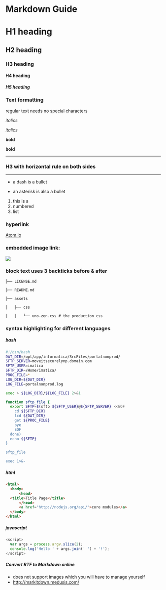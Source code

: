 # Markdown Guide

# H1 heading

## H2 heading

### H3 heading

#### H4 heading

##### H5 heading

### Text formatting

regular text needs no special characters


*italics*

_italics_

**bold**

__bold__


---

### H3 with horizontal rule on both sides
---


- a dash is a bullet

* an asterisk is also a bullet


1. this is a
2. numbered
3. list


### hyperlink

[Atom.io](http://www.atom.io)

### embedded image link:
![](http://i.imgur.com/Gf4gPR2.png)

### block text uses 3 backticks before & after

```
├── LICENSE.md

├── README.md

├── assets

│   ├── css

│   │   └── uno-zen.css # the production css
```



### syntax highlighting for different languages



##### bash

```bash
#!/bin/bash
DAT_DIR=/opt/app/informatica/SrcFiles/portalnonprod/
SFTP_SERVER=moveitsecurelynp.domain.com
SFTP_USER=imatica
SFTP_DIR=/Home/imatica/
PROC_FILE=*
LOG_DIR=${DAT_DIR}
LOG_FILE=portalnonprod.log

exec > ${LOG_DIR}/${LOG_FILE} 2>&1

function sftp_file {
  export SFTP=$(sftp ${SFTP_USER}@${SFTP_SERVER} <<EOF
    cd ${SFTP_DIR}
    lcd ${DAT_DIR}
    get ${PROC_FILE}
    bye
    EOF
  done)
  echo ${SFTP}
}

sftp_file

exec 1>&-
```



##### html

```html
<html>
  <body>
      <head>
  <title>Title Page</title>
      </head>
      <a href="http://nodejs.org/api/">core modules</a>
  </body>
</html>
```

##### javascript

```js
<script>
  var args = process.argv.slice(2);
  console.log('Hello ' + args.join(' ') + '!');
</script>
```




##### Convert RTF to Markdown online
* does not support images which you will have to manage yourself
* http://markitdown.medusis.com/
